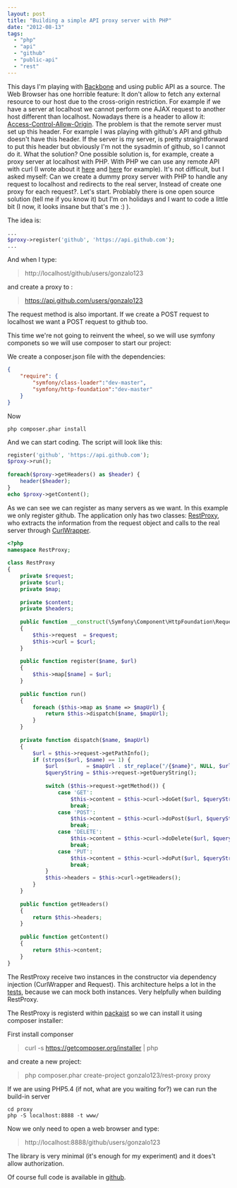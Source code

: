 ```yaml
---
layout: post
title: "Building a simple API proxy server with PHP"
date: "2012-08-13"
tags: 
  - "php"
  - "api"
  - "github"
  - "public-api"
  - "rest"
---
```


This days I'm playing with [Backbone](http://backbonejs.org/) and using public API as a source. The Web Browser has one horrible feature: It don't allow to fetch any external resource to our host due to the cross-origin restriction. For example if we have a server at localhost we cannot perform one AJAX request to another host different than localhost. Nowadays there is a header to allow it: [Access-Control-Allow-Origin](https://developer.mozilla.org/en-US/docs/HTTP_access_control). The problem is that the remote server must set up this header. For example I was playing with github's API and github doesn't have this header. If the server is my server, is pretty straightforward to put this header but obviously I'm not the sysadmin of github, so I cannot do it. What the solution? One possible solution is, for example, create a proxy server at localhost with PHP. With PHP we can use any remote API with curl (I wrote about it [here](http://gonzalo123.wordpress.com/2011/08/01/building-a-client-for-a-rest-api-with-php/) and [here](http://gonzalo123.wordpress.com/2010/02/06/building-a-rest-client-with-asynchronous-calls-using-php-and-curl/) for example). It's not difficult, but I asked myself: Can we create a dummy proxy server with PHP to handle any request to localhost and redirects to the real server, Instead of create one proxy for each request?. Let's start. Problably there is one open source solution (tell me if you know it) but I'm on holidays and I want to code a little bit (I now, it looks insane but that's me :) ).

The idea is: 

```php
...
$proxy->register('github', 'https://api.github.com');
...
```

And when I type:

> http://localhost/github/users/gonzalo123

and create a proxy to :

> https://api.github.com/users/gonzalo123

The request method is also important. If we create a POST request to localhost we want a POST request to github too.

This time we're not going to reinvent the wheel, so we will use symfony componets so we will use composer to start our project:

We create a conposer.json file with the dependencies: 

```json
{
    "require": {
        "symfony/class-loader":"dev-master",
        "symfony/http-foundation":"dev-master"
    }
}
```

Now

```commandline
php composer.phar install
```

And we can start coding. The script will look like this:

```php
register('github', 'https://api.github.com');
$proxy->run();
 
foreach($proxy->getHeaders() as $header) {
    header($header);
}
echo $proxy->getContent();
```

As we can see we can register as many servers as we want. In this example we only register github. The application only has two classes: [RestProxy](https://github.com/gonzalo123/rest-proxy/blob/master/lib/RestProxy/RestProxy.php), who extracts the information from the request object and calls to the real server through [CurlWrapper](https://github.com/gonzalo123/rest-proxy/blob/master/lib/RestProxy/CurlWrapper.php).

```php
<?php
namespace RestProxy;
 
class RestProxy
{
    private $request;
    private $curl;
    private $map;
 
    private $content;
    private $headers;
 
    public function __construct(\Symfony\Component\HttpFoundation\Request $request, CurlWrapper $curl)
    {
        $this->request  = $request;
        $this->curl = $curl;
    }
 
    public function register($name, $url)
    {
        $this->map[$name] = $url;
    }
 
    public function run()
    {
        foreach ($this->map as $name => $mapUrl) {
            return $this->dispatch($name, $mapUrl);
        }
    }
 
    private function dispatch($name, $mapUrl)
    {
        $url = $this->request->getPathInfo();
        if (strpos($url, $name) == 1) {
            $url         = $mapUrl . str_replace("/{$name}", NULL, $url);
            $queryString = $this->request->getQueryString();
 
            switch ($this->request->getMethod()) {
                case 'GET':
                    $this->content = $this->curl->doGet($url, $queryString);
                    break;
                case 'POST':
                    $this->content = $this->curl->doPost($url, $queryString);
                    break;
                case 'DELETE':
                    $this->content = $this->curl->doDelete($url, $queryString);
                    break;
                case 'PUT':
                    $this->content = $this->curl->doPut($url, $queryString);
                    break;
            }
            $this->headers = $this->curl->getHeaders();
        }
    }
 
    public function getHeaders()
    {
        return $this->headers;
    }
 
    public function getContent()
    {
        return $this->content;
    }
}
```

The RestProxy receive two instances in the constructor via dependency injection (CurlWrapper and Request). This architecture helps a lot in the [tests](https://github.com/gonzalo123/rest-proxy/blob/master/tests/SimpleTest.php), because we can mock both instances. Very helpfully when building RestProxy.

The RestProxy is registerd within [packaist](http://packagist.org/packages/gonzalo123/rest-proxy) so we can install it using composer installer:

First install componser

> curl -s https://getcomposer.org/installer | php

and create a new project:

> php composer.phar create-project gonzalo123/rest-proxy proxy

If we are using PHP5.4 (if not, what are you waiting for?) we can run the build-in server

```commandline
cd proxy
php -S localhost:8888 -t www/
```

Now we only need to open a web browser and type:

> http://localhost:8888/github/users/gonzalo123

The library is very minimal (it's enough for my experiment) and it does't allow authorization.

Of course full code is available in [github](https://github.com/gonzalo123/rest-proxy).
